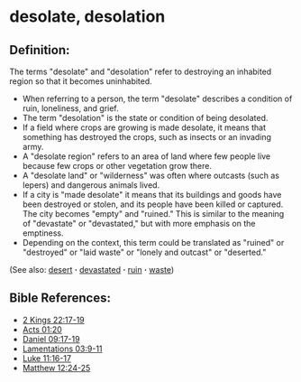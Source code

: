 # desolate, desolation #

## Definition: ##

The terms "desolate" and "desolation" refer to destroying an inhabited region so that it becomes uninhabited.

* When referring to a person, the term "desolate" describes a condition of ruin, loneliness, and grief.
* The term "desolation" is the state or condition of being desolated.
* If a field where crops are growing is made desolate, it means that something has destroyed the crops, such as insects or an invading army.
* A "desolate region" refers to an area of land where few people live because few crops or other vegetation grow there.
* A "desolate land" or "wilderness" was often where outcasts (such as lepers) and dangerous animals lived.
* If a city is "made desolate" it means that its buildings and goods have been destroyed or stolen, and its people have been killed or captured. The city becomes "empty" and "ruined." This is similar to the meaning of "devastate" or "devastated," but with more emphasis on the emptiness.
* Depending on the context, this term could be translated as "ruined" or "destroyed" or "laid waste" or "lonely and outcast" or "deserted." 

(See also: [desert](../other/desert.md) **·** [devastated](../other/devastated.md) **·** [ruin](../other/ruin.md) **·** [waste](../other/waste.md))

## Bible References: ##

* [2 Kings 22:17-19](https://door43.org/en/bible/notes/2ki/22/17)
* [Acts 01:20](https://door43.org/en/bible/notes/act/01/20)
* [Daniel 09:17-19](https://door43.org/en/bible/notes/dan/09/17)
* [Lamentations 03:9-11](https://door43.org/en/bible/notes/lam/03/09)
* [Luke 11:16-17](https://door43.org/en/bible/notes/luk/11/16)
* [Matthew 12:24-25](https://door43.org/en/bible/notes/mat/12/24)

 

